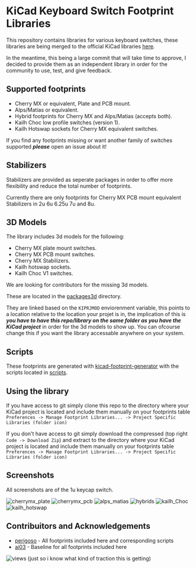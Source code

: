 # KiCad Keyboard Switch Footprint Libraries

This repository contains libraries for various keyboard switches, these libraries are being merged to the official KiCad libraries [here](https://github.com/KiCad/kicad-footprints/issues/2416).

In the meantime, this being a large commit that will take time to approve, I decided to provide them as an independent library in order for the community to use, test, and give feedback.

## Supported footprints

- Cherry MX or equivalent, Plate and PCB mount.
- Alps/Matias or equivalent.
- Hybrid footprints for Cherry MX and Alps/Matias (accepts both).
- Kailh Choc low profile switches (version 1).
- Kailh Hotswap sockets for Cherry MX equivalent switches.

If you find any footprints missing or want another family of switches supported ***please*** open an issue about it!

## Stabilizers

Stabilizers are provided as seperate packages in order to offer more flexibility and reduce the total number of footprints.

Currently there are only footprints for Cherry MX PCB mount equivalent Stabilizers in 2u 6u 6.25u 7u and 8u.

## 3D Models

The library includes 3d models for the following:

- Cherry MX plate mount switches.
- Cherry MX PCB mount switches.
- Cherry MX Stabilizers.
- Kailh hotswap sockets.
- Kailh Choc V1 switches.

We are looking for contributors for the missing 3d models.

These are located in the [packages3d](packages3d/) directory.

They are linked based on the `KIPRJMOD` enviorenment variable, this points to a location relative to the location your projet is in, the implication of this is ***you have to have this repo/library on the same folder as you have the KiCad project*** in order for the 3d models to show up. You can ofcourse change this if you want the library accessable anywhere on your system.

## Scripts

These footprints are generated with [kicad-footprint-generator](https://github.com/pointhi/kicad-footprint-generator) with the scripts located in [scripts](scripts/).

## Using the library

If you have access to git simply clone this repo to the directory where your KiCad project is located and include them manually on your footprints table `Preferences -> Manage Footprint Libraries... -> Project Specific Libraries (folder icon)`

If you don't have access to git simply download the compressed (top right `Code -> Download Zip`) and extract to the directory where your KiCad project is located and include them manually on your footprints table `Preferences -> Manage Footprint Libraries... -> Project Specific Libraries (folder icon)`

## Screenshots

All screenshots are of the 1u keycap switch.

![cherrymx_plate](https://user-images.githubusercontent.com/39195157/93152763-7811aa00-f6f7-11ea-83d1-0b2d516927cc.png)
![cherrymx_pcb](https://user-images.githubusercontent.com/39195157/93150026-f66a4e00-f6ef-11ea-809f-2e3a8dbe188a.png)
![alps_matias](https://user-images.githubusercontent.com/39195157/93150084-1c8fee00-f6f0-11ea-97b3-24e5e425479f.png)
![hybrids](https://user-images.githubusercontent.com/39195157/93150167-55c85e00-f6f0-11ea-9cce-6adc237570d0.png)
![kailh_Choc](https://user-images.githubusercontent.com/39195157/93150222-72649600-f6f0-11ea-8a22-b62f093f4c2d.png)
![kailh_hotswap](https://user-images.githubusercontent.com/39195157/93150276-8f996480-f6f0-11ea-9919-c952159f183f.png)


## Contribuitors and Acknowledgements

- [perigoso](https://github.com/perigoso) - All footprints included here and corresponding scripts
- [ai03](https://github.com/ai03-2725) - Baseline for all footprints included here

![views](https://views.whatilearened.today/views/github/perigoso/Switch_Keyboard.svg) (just so i know what kind of traction this is getting)
